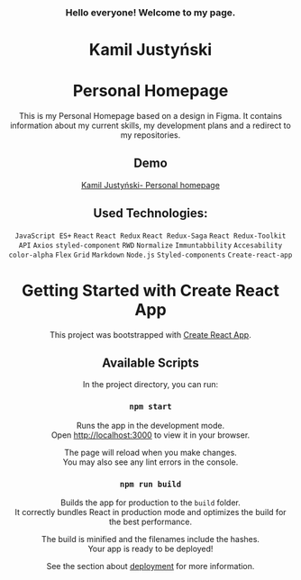 <div align="center">
<h3> Hello everyone! Welcome to my page.</h3>

# Kamil Justyński

# Personal Homepage

This is my Personal Homepage based on a design in Figma. It contains information about my current skills, my development plans and a redirect to my repositories.

## Demo

[Kamil Justyński- Personal homepage](https://r0galkj.github.io/Personal-HomePage/)

## Used Technologies:

`JavaScript ES+` `React` `React Redux` `React Redux-Saga` `React Redux-Toolkit` `API` `Axios` `styled-component` `RWD` `Normalize` `Immuntabbility` `Accesability` `color-alpha`
`Flex` `Grid` `Markdown` `Node.js` `Styled-components` `Create-react-app`

# Getting Started with Create React App

This project was bootstrapped with [Create React App](https://github.com/facebook/create-react-app).

## Available Scripts

In the project directory, you can run:

### `npm start`

Runs the app in the development mode.\
Open [http://localhost:3000](http://localhost:3000) to view it in your browser.

The page will reload when you make changes.\
You may also see any lint errors in the console.

### `npm run build`

Builds the app for production to the `build` folder.\
It correctly bundles React in production mode and optimizes the build for the best performance.

The build is minified and the filenames include the hashes.\
Your app is ready to be deployed!

See the section about [deployment](https://facebook.github.io/create-react-app/docs/deployment) for more information.
